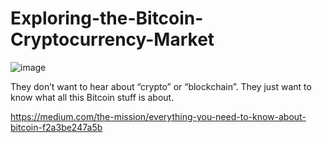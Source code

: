 # Exploring-the-Bitcoin-Cryptocurrency-Market

![image](https://user-images.githubusercontent.com/56355704/79611287-e554eb00-8117-11ea-8b3b-8d943e074d73.png)



They don’t want to hear about “crypto” or “blockchain”. They just want to know what all this Bitcoin stuff is about.

https://medium.com/the-mission/everything-you-need-to-know-about-bitcoin-f2a3be247a5b
